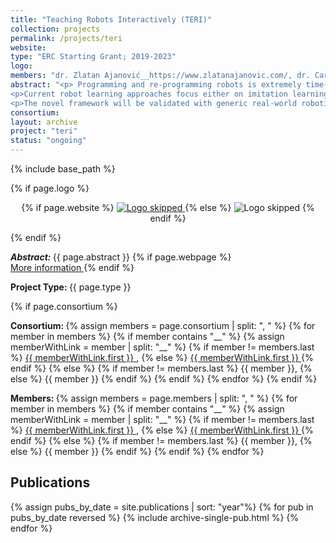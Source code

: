 ```yaml
---
title: "Teaching Robots Interactively (TERI)"
collection: projects
permalink: /projects/teri
website: 
type: "ERC Starting Grant; 2019-2023"
logo: 
members: "dr. Zlatan Ajanović__https://www.zlatanajanovic.com/, dr. Carlos E. Celemin Paez__https://sites.google.com/view/carloscelemin, dr. Marta Ferraz__https://nl.linkedin.com/in/marta-ferraz-a6200551, ing. Giovanni Franzese__https://nl.linkedin.com/in/giovanni-franzese-6a7318168, Dr.-Ing. Jens Kober__http://www.jenskober.de, dr. Ravi Prakash__https://in.linkedin.com/in/ravi-prakash-a93ab9a8, dr. Leandro de Souza Rosa__https://it.linkedin.com/in/lsr/en-us"
abstract: "<p> Programming and re-programming robots is extremely time-consuming and expensive, which presents a major bottleneck for new industrial, agricultural, care, and household robot applications. My goal is to realize a scientific breakthrough in enabling robots to learn how to perform manipulation tasks from few human demonstrations, based on novel interactive machine learning techniques. </p>
<p>Current robot learning approaches focus either on imitation learning (mimicking the teacher’s movement) or on reinforcement learning (self-improvement by trial and error). Learning even moderately complex tasks in this way still requires infeasibly many iterations or task-specific prior knowledge that needs to be programmed in the robot. To render robot learning fast, effective, and efficient, I propose to incorporate intermittent robot-teacher interaction, which so far has been largely ignored in robot learning although it is a prominent feature in human learning. This project will deliver a completely new and better approach: robot learning will no longer rely on initial demonstrations only, but it will effectively use additional user feedback to continuously optimize the task performance. It will enable the user to directly perceive and correct undesirable behavior and to quickly guide the robot toward the target behavior. In my previous research I have made ground-breaking contributions to the existing learning paradigms and I am therefore ideally prepared to tackle the three-fold challenge of this project: developing theoretically sound techniques which are at the same time intuitive for the user and efficient for real-world applications.</p>
<p>The novel framework will be validated with generic real-world robotic force-interaction tasks related to handling and (dis)assembly. The potential of the newly developed teaching framework will be demonstrated with challenging bi-manual tasks and a final study evaluating how well novice human operators can teach novel tasks to a robot.</p>"
consortium: 
layout: archive
project: "teri"
status: "ongoing"
---
```

{% include base_path %}

{% if page.logo %}
<p align="center">
{% if page.website %}
<a href="{{ page.website }}"> <img src="{{  page.logo }}" alt="Logo skipped" style="max-height:200px"/> </a>
{% else %}
<img src="{{  page.logo }}" alt="Logo skipped" />
{% endif %}
</p>
{% endif %}

<p> <strong> <em> Abstract: </em> </strong> {{ page.abstract }}
    {% if page.webpage %}
        <a href="{{ page.website}}"> <br> More information </a>
    {% endif %}
</p>

<p> <strong> Project Type: </strong> {{ page.type }}</p>

{% if page.consortium  %}
<p> <strong> Consortium: </strong>
{% assign members = page.consortium | split: ", " %}
{% for member in members %}
{% if member contains "__" %}
{% assign memberWithLink  = member | split: "__" %}
{% if member != members.last %}
<a href="{{ memberWithLink.last }}">{{ memberWithLink.first }} </a>,
{% else %}    
<a href="{{ memberWithLink.last }}">{{ memberWithLink.first }} </a>
{% endif %}
{% else %}
{% if member != members.last %}
{{ member }},
{% else %}    
{{ member }}
{% endif %}
{% endif %}
{% endfor %}
{% endif  %}

<p> <strong> Members: </strong>  
{% assign members = page.members | split: ", " %}
{% for member in members %}
    {% if member contains "__" %}
        {% assign memberWithLink  = member | split: "__" %}
        {% if member != members.last %}
            <a href="{{ memberWithLink.last }}">{{ memberWithLink.first }} </a>,
        {% else %}    
            <a href="{{ memberWithLink.last }}">{{ memberWithLink.first }} </a> 
        {% endif %}
    {% else %}
        {% if member != members.last %}
            {{ member }},
        {% else %}    
            {{ member }}
        {% endif %}
    {% endif %}
{% endfor %}
</p>

<h2> Publications </h2>
{% assign pubs_by_date = site.publications | sort: "year"%}
{% for pub in pubs_by_date reversed %}
    {% include archive-single-pub.html %}
{% endfor %}

